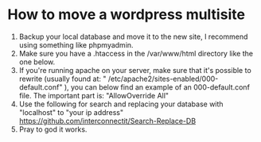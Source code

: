 # How to move a wordpress multisite

1. Backup your local database and move it to the new site, I recommend using something like phpmyadmin. 
2. Make sure you have a .htaccess in the /var/www/html directory like the one below.
3. If you're running apache on your server, make sure that it's possible to rewrite (usually found at: " /etc/apache2/sites-enabled/000-default.conf" ), you can below find an example of an 000-default.conf file. The important part is: 
                "AllowOverride All"
4. Use the following for search and replacing your database with "localhost" to "your ip address" https://github.com/interconnectit/Search-Replace-DB
5. Pray to god it works.
  
